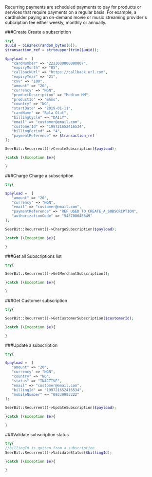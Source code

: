 Recurring payments are scheduled payments to pay for products or services that require payments on a regular basis. For example, a cardholder paying an on-demand movie or music streaming provider's subcription fee either weekly, monthly or annually.

###Create
Create a subscription
>
```php
try{
$uuid = bin2hex(random_bytes(6));
$transaction_ref = strtoupper(trim($uuid));

$payload =  [
   "cardNumber" => "2223000000000007", 
   "expiryMonth" => "05", 
   "callbackUrl" => "https://callback.url.com", 
   "expiryYear" => "21", 
   "cvv" => "100", 
   "amount" => "20", 
   "currency" => "NGN", 
   "productDescription" => "Medium HM", 
   "productId" => "mhmo", 
   "country" => "NG", 
   "startDate" => "2019-01-11", 
   "cardName" => "Bola Olat", 
   "billingCycle" => "DAILY", 
   "email" => "customer@email.com", 
   "customerId" => "199721652416534", 
   "billingPeriod" => "4",
   "paymentReference" => $transaction_ref
];

SeerBit::Recurrent()->CreateSubscription($payload);

}catch (\Exception $e){

}

```
>


###Charge
Charge a subscription
>
```php
try{

$payload =  [
   "amount" => "20", 
   "currency" => "NGN", 
   "email" => "customer@email.com", 
   "paymentReference" => "REF_USED_TO_CREATE_A_SUBSCRIPTION", 
   "authorizationCode" => "54570064E849" 
]; 

SeerBit::Recurrent()->ChargeSubscription($payload);

}catch (\Exception $e){

}

```
>

###Get all Subscriptions list
>
```php
try{

SeerBit::Recurrent()->GetMerchantSubscription();

}catch (\Exception $e){

}

```
>

###Get Customer subscription
>
```php
try{

SeerBit::Recurrent()->GetCustomerSubscription($customerId);

}catch (\Exception $e){

}

```
>


###Update a subscription
>
```php
try{

$payload =  [
   "amount" => "20", 
   "currency" => "NGN", 
   "country" => "NG", 
   "status" => "INACTIVE", 
   "email" => "customer@email.com", 
   "billingId" => "199721652416534", 
   "mobileNumber" => "09339993322" 
];

SeerBit::Recurrent()->UpdateSubscription($payload);

}catch (\Exception $e){

}

```
>

###Validate subscription status
>
```php
try{
//billingId is gotten from a subscription
SeerBit::Recurrent()->ValidateStatus($billingId);

}catch (\Exception $e){

}

```
>